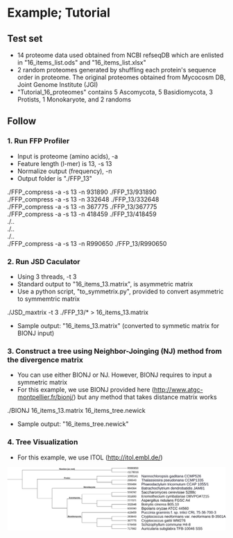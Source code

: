 # Example; Tutorial  

## Test set  
* 14 proteome data used obtained from NCBI refseqDB which are enlisted in "16_items_list.ods" and "16_items_list.xlsx"  
* 2 random proteomes generated by shuffling each protein's sequence order in proteome. The original proteomes obtained from Mycocosm DB, Joint Genome Institute (JGI)
* "Tutorial_16_proteomes" contains 5 Ascomycota, 5 Basidiomycota, 3 Protists, 1 Monokaryote, and 2 randoms

## Follow  

### 1. Run FFP Profiler  
* Input is proteome (amino acids), -a  
* Feature length (l-mer) is 13, -s 13  
* Normalize output (frequency), -n  
* Output folder is "./FFP_13"  

./FFP_compress -a -s 13 -n 931890 ./FFP_13/931890  
./FFP_compress -a -s 13 -n 332648 ./FFP_13/332648  
./FFP_compress -a -s 13 -n 367775 ./FFP_13/367775  
./FFP_compress -a -s 13 -n 418459 ./FFP_13/418459  
./..  
./..  
./..  
./FFP_compress -a -s 13 -n R990650 ./FFP_13/R990650  


### 2. Run JSD Caculator
* Using 3 threads, -t 3  
* Standard output to "16_items_13.matrix", is asymmetric matrix  
* Use a python script, "to_symmetrix.py", provided to convert asymmetric to symmemtric matrix

./JSD_maxtrix -t 3 ./FFP_13/* > 16_items_13.matrix  

* Sample output: "16_items_13.matrix" (converted to symmetic matrix for BIONJ input)  


### 3. Construct a tree using Neighbor-Joinging (NJ) method from the divergence matrix 
* You can use either BIONJ or NJ. However, BIONJ requires to input a symmetric matrix  
* For this example, we use BIONJ provided here (http://www.atgc-montpellier.fr/bionj/) but any method that takes distance matrix works  

./BIONJ 16_items_13.matrix 16_items_tree.newick  

* Sample output: "16_items_tree.newick"  


### 4. Tree Visualization
* For this example, we use ITOL (http://itol.embl.de/)

![sample_tree](Tutorial-16_items_tree.png)
